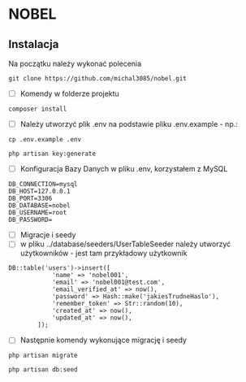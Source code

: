 # NOBEL

## Instalacja

Na początku należy wykonać polecenia
```
git clone https://github.com/michal3085/nobel.git
```
- [ ] Komendy w folderze projektu
```
composer install
```
- [ ] Należy utworzyć plik .env na podstawie pliku .env.example - np.:
```
cp .env.example .env
```
```
php artisan key:generate
```
- [ ] Konfiguracja Bazy Danych w pliku .env, korzystałem z MySQL

```
DB_CONNECTION=mysql
DB_HOST=127.0.0.1
DB_PORT=3306
DB_DATABASE=nobel
DB_USERNAME=root
DB_PASSWORD=
```

- [ ] Migracje i seedy
- [ ] w pliku ../database/seeders/UserTableSeeder należy utworzyć użytkowników - jest tam przykładowy użytkownik
```
DB::table('users')->insert([
            'name' => 'nobel001',
            'email' => 'nobel001@test.com',
            'email_verified_at' => now(),
            'password' => Hash::make('jakiesTrudneHaslo'),
            'remember_token' => Str::random(10),
            'created_at' => now(),
            'updated_at' => now(),
        ]);
```
- [ ] Następnie komendy wykonujące migrację i seedy
```
php artisan migrate
```
```
php artisan db:seed
```
